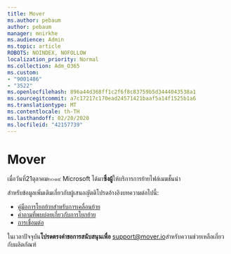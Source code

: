 ```yaml
---
title: Mover
ms.author: pebaum
author: pebaum
manager: mnirkhe
ms.audience: Admin
ms.topic: article
ROBOTS: NOINDEX, NOFOLLOW
localization_priority: Normal
ms.collection: Adm_O365
ms.custom:
- "9001486"
- "3522"
ms.openlocfilehash: 896a44d368ff1c2f6f8c83759b5d3444043538a1
ms.sourcegitcommit: a7c17217c170ead24571421baaf5a14f1525b1a6
ms.translationtype: MT
ms.contentlocale: th-TH
ms.lasthandoff: 02/20/2020
ms.locfileid: "42157739"
---
```

# <a name="mover"></a>Mover

เมื่อวันที่21ตุลาคม๒๐๑๙ Microsoft ได้มา**ซึ่งผู้**ให้บริการการย้ายไฟล์เมฆชั้นนำ

สำหรับข้อมูลเพิ่มเติมเกี่ยวกับผู้เสนอญัตติโปรดอ้างอิงบทความต่อไปนี้:

- [คู่มือการโยกย้ายสำหรับการเคลื่อนย้าย](https://mover.io/guides/)
- [คำถามที่พบบ่อยเกี่ยวกับการโยกย้าย](https://mover.io/guides/general/)
- [การเชื่อมต่อ](https://mover.io/connectors/)

ในเวลาปัจจุบัน**โปรดตรงคำขอการสนับสนุนเพื่อ** [support@mover.io](mailto:support@mover.io)สำหรับความช่วยเหลือเกี่ยวกับผลิตภัณฑ์ 

 